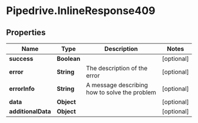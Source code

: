 # Pipedrive.InlineResponse409

## Properties

Name | Type | Description | Notes
------------ | ------------- | ------------- | -------------
**success** | **Boolean** |  | [optional] 
**error** | **String** | The description of the error | [optional] 
**errorInfo** | **String** | A message describing how to solve the problem | [optional] 
**data** | **Object** |  | [optional] 
**additionalData** | **Object** |  | [optional] 


